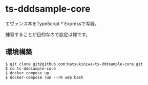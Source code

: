 # ts-dddsample-core

エヴァンス本をTypeScript * Expressで写経。

練習することが目的なので設定は雑です。

## 環境構築

```
$ git clone git@github.com:Katsukiniwa/ts-dddsample-core.git
$ cd ts-dddsample-core
$ docker compose up
$ docker-compose run --rm web bash
```

